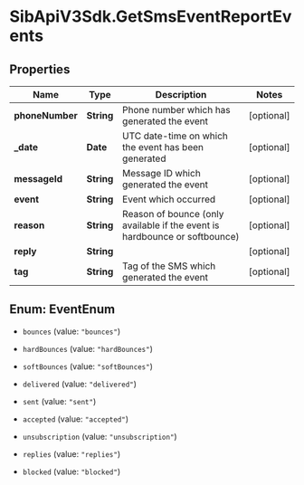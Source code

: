 # SibApiV3Sdk.GetSmsEventReportEvents

## Properties
Name | Type | Description | Notes
------------ | ------------- | ------------- | -------------
**phoneNumber** | **String** | Phone number which has generated the event | [optional] 
**_date** | **Date** | UTC date-time on which the event has been generated | [optional] 
**messageId** | **String** | Message ID which generated the event | [optional] 
**event** | **String** | Event which occurred | [optional] 
**reason** | **String** | Reason of bounce (only available if the event is hardbounce or softbounce) | [optional] 
**reply** | **String** |  | [optional] 
**tag** | **String** | Tag of the SMS which generated the event | [optional] 


<a name="EventEnum"></a>
## Enum: EventEnum


* `bounces` (value: `"bounces"`)

* `hardBounces` (value: `"hardBounces"`)

* `softBounces` (value: `"softBounces"`)

* `delivered` (value: `"delivered"`)

* `sent` (value: `"sent"`)

* `accepted` (value: `"accepted"`)

* `unsubscription` (value: `"unsubscription"`)

* `replies` (value: `"replies"`)

* `blocked` (value: `"blocked"`)




